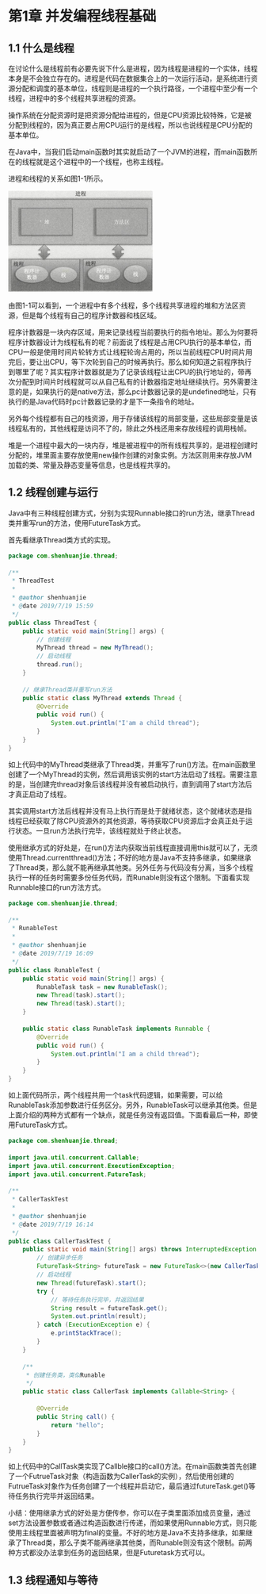 # 第1章 并发编程线程基础

## 1.1 什么是线程

在讨论什么是线程前有必要先说下什么是进程，因为线程是进程的一个实体，线程本身是不会独立存在的。进程是代码在数据集合上的一次运行活动，是系统进行资源分配和调度的基本单位，线程则是进程的一个执行路径，一个进程中至少有一个线程，进程中的多个线程共享进程的资源。

操作系统在分配资源时是把资源分配给进程的，但是CPU资源比较特殊，它是被分配到线程的，因为真正要占用CPU运行的是线程，所以也说线程是CPU分配的基本单位。

在Java中，当我们启动main函数时其实就启动了一个JVM的进程，而main函数所在的线程就是这个进程中的一个线程，也称主线程。

进程和线程的关系如图1-1所示。

![1563522121374](assets/1563522121374.png)

由图1-1可以看到，一个进程中有多个线程，多个线程共享进程的堆和方法区资源，但是每个线程有自己的程序计数器和栈区域。

程序计数器是一块内存区域，用来记录线程当前要执行的指令地址。那么为何要将程序计数器设计为线程私有的呢？前面说了线程是占用CPU执行的基本单位，而CPU一般是使用时间片轮转方式让线程轮询占用的，所以当前线程CPU时间片用完后，要让出CPU，等下次轮到自己的时候再执行。那么如何知道之前程序执行到哪里了呢？其实程序计数器就是为了记录该线程让出CPU的执行地址的，带再次分配到时间片时线程就可以从自己私有的计数器指定地址继续执行。另外需要注意的是，如果执行的是native方法，那么pc计数器记录的是undefined地址，只有执行的是Java代码时pc计数器记录的才是下一条指令的地址。

另外每个线程都有自己的栈资源，用于存储该线程的局部变量，这些局部变量是该线程私有的，其他线程是访问不了的，除此之外栈还用来存放线程的调用栈帧。

堆是一个进程中最大的一块内存，堆是被进程中的所有线程共享的，是进程创建时分配的，堆里面主要存放使用new操作创建的对象实例。方法区则用来存放JVM加载的类、常量及静态变量等信息，也是线程共享的。

## 1.2 线程创建与运行

Java中有三种线程创建方式，分别为实现Runnable接口的run方法，继承Thread类并重写run的方法，使用FutureTask方式。

首先看继承Thread类方式的实现。

```java
package com.shenhuanjie.thread;

/**
 * ThreadTest
 *
 * @author shenhuanjie
 * @date 2019/7/19 15:59
 */
public class ThreadTest {
    public static void main(String[] args) {
        // 创建线程
        MyThread thread = new MyThread();
        // 启动线程
        thread.run();
    }

    // 继承Thread类并重写run方法
    public static class MyThread extends Thread {
        @Override
        public void run() {
            System.out.println("I'am a child thread");
        }
    }
}

```

如上代码中的MyThread类继承了Thread类，并重写了run()方法。在main函数里创建了一个MyThread的实例，然后调用该实例的start方法启动了线程。需要注意的是，当创建完thread对象后该线程并没有被启动执行，直到调用了start方法后才真正启动了线程。

其实调用start方法后线程并没有马上执行而是处于就绪状态，这个就绪状态是指线程已经获取了除CPU资源外的其他资源，等待获取CPU资源后才会真正处于运行状态。一旦run方法执行完毕，该线程就处于终止状态。

使用继承方式的好处是，在run()方法内获取当前线程直接调用this就可以了，无须使用Thread.currentthread()方法；不好的地方是Java不支持多继承，如果继承了Thread类，那么就不能再继承其他类。另外任务与代码没有分离，当多个线程执行一样的任务时需要多份任务代码，而Runable则没有这个限制。下面看实现Runnable接口的run方法方式。

```java
package com.shenhuanjie.thread;

/**
 * RunableTest
 *
 * @author shenhuanjie
 * @date 2019/7/19 16:09
 */
public class RunableTest {
    public static void main(String[] args) {
        RunableTask task = new RunableTask();
        new Thread(task).start();
        new Thread(task).start();
    }

    public static class RunableTask implements Runnable {
        @Override
        public void run() {
            System.out.println("I am a child thread");
        }
    }
}

```

如上面代码所示，两个线程共用一个task代码逻辑，如果需要，可以给RunableTask添加参数进行任务区分。另外，RunableTask可以继承其他类。但是上面介绍的两种方式都有一个缺点，就是任务没有返回值。下面看最后一种，即使用FutureTask方式。

```java
package com.shenhuanjie.thread;

import java.util.concurrent.Callable;
import java.util.concurrent.ExecutionException;
import java.util.concurrent.FutureTask;

/**
 * CallerTaskTest
 *
 * @author shenhuanjie
 * @date 2019/7/19 16:14
 */
public class CallerTaskTest {
    public static void main(String[] args) throws InterruptedException {
        // 创建异步任务
        FutureTask<String> futureTask = new FutureTask<>(new CallerTask());
        // 启动线程
        new Thread(futureTask).start();
        try {
            // 等待任务执行完毕，并返回结果
            String result = futureTask.get();
            System.out.println(result);
        } catch (ExecutionException e) {
            e.printStackTrace();
        }
    }

    /**
     * 创建任务类，类似Runable
     */
    public static class CallerTask implements Callable<String> {

        @Override
        public String call() {
            return "hello";
        }
    }
}

```

如上代码中的CallTask类实现了Callble接口的call()方法。在main函数类首先创建了一个FutrueTask对象（构造函数为CallerTask的实例），然后使用创建的FutrueTask对象作为任务创建了一个线程并启动它，最后通过futureTask.get()等待任务执行完毕并返回结果。

小结：使用继承方式的好处是方便传参，你可以在子类里面添加成员变量，通过set方法设置参数或者通过构造函数进行传递，而如果使用Runnable方式，则只能使用主线程里面被声明为final的变量。不好的地方是Java不支持多继承，如果继承了Thread类，那么子类不能再继承其他类，而Runable则没有这个限制。前两种方式都没办法拿到任务的返回结果，但是Futuretask方式可以。

## 1.3 线程通知与等待

